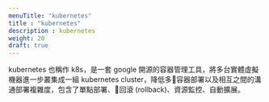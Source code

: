 ```yaml
---
menuTitle: "kubernetes"
title : "kubernetes"
description : kubernetes
weight: 20
draft: true
---
```

kubernetes 也稱作 k8s，是一套 google 開源的容器管理工具，將多台實體虛擬機器進一步叢集成一組 kubernetes cluster，降低多容器部署以及相互之間的溝通部署複雜度，包含了單點部署、回滾 (rollback)、資源監控、自動擴展。